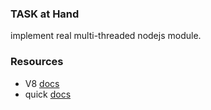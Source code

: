 ### TASK at Hand

implement real multi-threaded nodejs module.

### Resources

- V8 [docs](https://v8docs.nodesource.com/)
- quick [docs](https://nodejs.org/dist/latest-v6.x/docs/api/addons.html)